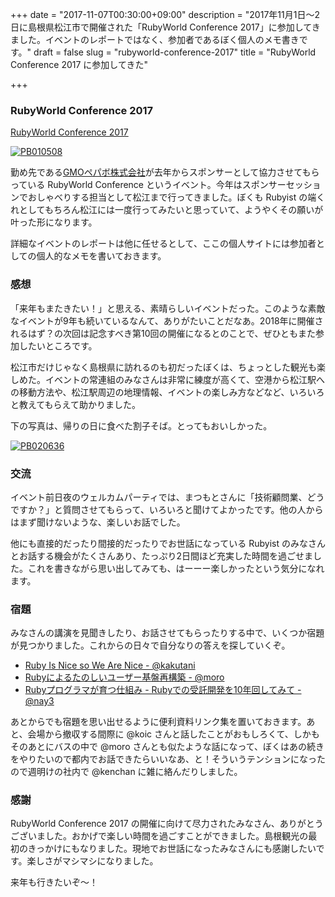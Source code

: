 +++
date = "2017-11-07T00:30:00+09:00"
description = "2017年11月1日〜2日に島根県松江市で開催された「RubyWorld Conference 2017」に参加してきました。イベントのレポートではなく、参加者であるぼく個人のメモ書きです。"
draft = false
slug = "rubyworld-conference-2017"
title = "RubyWorld Conference 2017 に参加してきた"

+++

### RubyWorld Conference 2017

<a href="http://2017.rubyworld-conf.org/ja/">RubyWorld Conference 2017</a>

<a data-flickr-embed="true"  href="https://www.flickr.com/photos/june29/38182199301/in/dateposted-public/" title="PB010508"><img src="https://farm5.staticflickr.com/4513/38182199301_ddb24ee664_h.jpg" alt="PB010508"></a>

<script async src="//embedr.flickr.com/assets/client-code.js" charset="utf-8"></script>

勤め先である<a href="https://pepabo.com/">GMOペパボ株式会社</a>が去年からスポンサーとして協力させてもらっている RubyWorld Conference というイベント。今年はスポンサーセッションでおしゃべりする担当として松江まで行ってきました。ぼくも Rubyist の端くれとしてもちろん松江には一度行ってみたいと思っていて、ようやくその願いが叶った形になります。

詳細なイベントのレポートは他に任せるとして、ここの個人サイトには参加者としての個人的なメモを書いておきます。

### 感想

「来年もまたきたい！」と思える、素晴らしいイベントだった。このような素敵なイベントが9年も続いているなんて、ありがたいことだなあ。2018年に開催されるはず？の次回は記念すべき第10回の開催になるとのことで、ぜひともまた参加したいところです。

松江市だけじゃなく島根県に訪れるのも初だったぼくは、ちょっとした観光も楽しめた。イベントの常連組のみなさんは非常に練度が高くて、空港から松江駅への移動方法や、松江駅周辺の地理情報、イベントの楽しみ方などなど、いろいろと教えてもらえて助かりました。

下の写真は、帰りの日に食べた割子そば。とってもおいしかった。

<a data-flickr-embed="true"  href="https://www.flickr.com/photos/june29/24329911708/in/dateposted-public/" title="PB020636"><img src="https://farm5.staticflickr.com/4558/24329911708_ff9e517adb_h.jpg" alt="PB020636"></a>

### 交流

イベント前日夜のウェルカムパーティでは、まつもとさんに「技術顧問業、どうですか？」と質問させてもらって、いろいろと聞けてよかったです。他の人からはまず聞けないような、楽しいお話でした。

他にも直接的だったり間接的だったりでお世話になっている Rubyist のみなさんとお話する機会がたくさんあり、たっぷり2日間ほど充実した時間を過ごせました。これを書きながら思い出してみても、はーーー楽しかったという気分になれます。

### 宿題

みなさんの講演を見聞きしたり、お話させてもらったりする中で、いくつか宿題が見つかりました。これからの日々で自分なりの答えを探していくぞ。

- <a href="https://speakerdeck.com/kakutani/ruby-is-nice-so-we-are-nice">Ruby Is Nice so We Are Nice - @kakutani</a>
- <a href="https://speakerdeck.com/moro/joyful-user-foundation-restructuring-with-ruby">Rubyによるたのしいユーザー基盤再構築 - @moro</a>
- <a href="https://speakerdeck.com/nay3/rubypuroguramagayu-tushi-zu-mi-rubydefalseshou-tuo-kai-fa-wo10nian-hui-sitemite">Rubyプログラマが育つ仕組み - Rubyでの受託開発を10年回してみて - @nay3</a>

あとからでも宿題を思い出せるように便利資料リンク集を置いておきます。あと、会場から撤収する間際に @koic さんと話したことがおもしろくて、しかもそのあとにバスの中で @moro さんとも似たような話になって、ぼくはあの続きをやりたいので都内でお話できたらいいなあ、と！そういうテンションになったので週明けの社内で @kenchan に雑に絡んだりしました。

### 感謝

RubyWorld Conference 2017 の開催に向けて尽力されたみなさん、ありがとうございました。おかげで楽しい時間を過ごすことができました。島根観光の最初のきっかけにもなりました。現地でお世話になったみなさんにも感謝したいです。楽しさがマシマシになりました。

来年も行きたいぞ〜！
